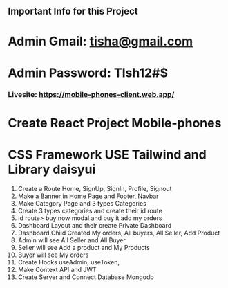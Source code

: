 ## Important Info for this Project
# Admin Gmail: tisha@gmail.com
# Admin Password: TIsh12#$

### Livesite: https://mobile-phones-client.web.app/



# Create React Project Mobile-phones
# CSS Framework USE Tailwind and Library daisyui
1. Create a Route Home, SignUp, SignIn, Profile, Signout
2. Make a Banner in Home Page and Footer, Navbar
3. Make Category Page and 3 types Categories 
4. Create 3 types categories and create their id route
5. id route> buy now modal and buy it add my orders
6. Dashboard Layout and their create Private Dashboard
7. Dashboard Child Created My orders, All buyers, All Seller, Add Product
8. Admin will see All Seller and All Buyer
9. Seller will see Add a product and My Products
10. Buyer will see  My orders
11. Create Hooks useAdmin, useToken,
12. Make Context API and JWT
13. Create Server and Connect Database Mongodb


